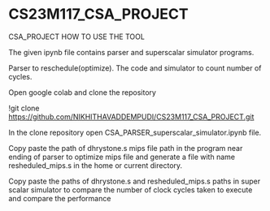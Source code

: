 # CS23M117_CSA_PROJECT
CSA_PROJECT
HOW TO USE THE TOOL 

The given ipynb file contains parser and superscalar simulator programs.  

Parser to reschedule(optimize). The code and simulator to count number of cycles. 

Open google colab and clone the repository 

!git clone https://github.com/NIKHITHAVADDEMPUDI/CS23M117_CSA_PROJECT.git 

In the clone repository open CSA_PARSER_superscalar_simulator.ipynb file. 

Copy paste the path of dhrystone.s mips file path in the program near ending of parser to optimize mips file and generate a file with name resheduled_mips.s in the home or current directory. 

Copy paste the paths of dhrystone.s and resheduled_mips.s paths in super scalar simulator to compare the number of clock cycles taken to execute and compare the performance 
